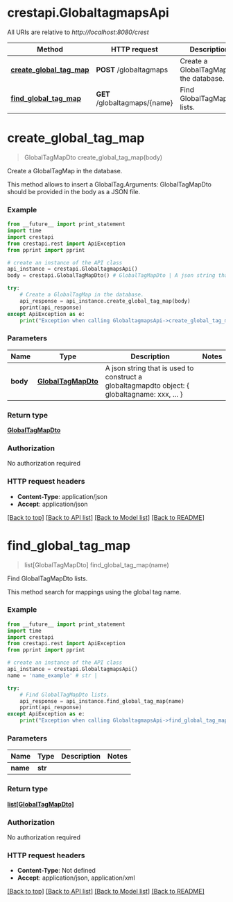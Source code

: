 # crestapi.GlobaltagmapsApi

All URIs are relative to *http://localhost:8080/crest*

Method | HTTP request | Description
------------- | ------------- | -------------
[**create_global_tag_map**](GlobaltagmapsApi.md#create_global_tag_map) | **POST** /globaltagmaps | Create a GlobalTagMap in the database.
[**find_global_tag_map**](GlobaltagmapsApi.md#find_global_tag_map) | **GET** /globaltagmaps/{name} | Find GlobalTagMapDto lists.


# **create_global_tag_map**
> GlobalTagMapDto create_global_tag_map(body)

Create a GlobalTagMap in the database.

This method allows to insert a GlobalTag.Arguments: GlobalTagMapDto should be provided in the body as a JSON file.

### Example 
```python
from __future__ import print_statement
import time
import crestapi
from crestapi.rest import ApiException
from pprint import pprint

# create an instance of the API class
api_instance = crestapi.GlobaltagmapsApi()
body = crestapi.GlobalTagMapDto() # GlobalTagMapDto | A json string that is used to construct a globaltagmapdto object: { globaltagname: xxx, ... }

try: 
    # Create a GlobalTagMap in the database.
    api_response = api_instance.create_global_tag_map(body)
    pprint(api_response)
except ApiException as e:
    print("Exception when calling GlobaltagmapsApi->create_global_tag_map: %s\n" % e)
```

### Parameters

Name | Type | Description  | Notes
------------- | ------------- | ------------- | -------------
 **body** | [**GlobalTagMapDto**](GlobalTagMapDto.md)| A json string that is used to construct a globaltagmapdto object: { globaltagname: xxx, ... } | 

### Return type

[**GlobalTagMapDto**](GlobalTagMapDto.md)

### Authorization

No authorization required

### HTTP request headers

 - **Content-Type**: application/json
 - **Accept**: application/json

[[Back to top]](#) [[Back to API list]](../README.md#documentation-for-api-endpoints) [[Back to Model list]](../README.md#documentation-for-models) [[Back to README]](../README.md)

# **find_global_tag_map**
> list[GlobalTagMapDto] find_global_tag_map(name)

Find GlobalTagMapDto lists.

This method search for mappings using the global tag name.

### Example 
```python
from __future__ import print_statement
import time
import crestapi
from crestapi.rest import ApiException
from pprint import pprint

# create an instance of the API class
api_instance = crestapi.GlobaltagmapsApi()
name = 'name_example' # str | 

try: 
    # Find GlobalTagMapDto lists.
    api_response = api_instance.find_global_tag_map(name)
    pprint(api_response)
except ApiException as e:
    print("Exception when calling GlobaltagmapsApi->find_global_tag_map: %s\n" % e)
```

### Parameters

Name | Type | Description  | Notes
------------- | ------------- | ------------- | -------------
 **name** | **str**|  | 

### Return type

[**list[GlobalTagMapDto]**](GlobalTagMapDto.md)

### Authorization

No authorization required

### HTTP request headers

 - **Content-Type**: Not defined
 - **Accept**: application/json, application/xml

[[Back to top]](#) [[Back to API list]](../README.md#documentation-for-api-endpoints) [[Back to Model list]](../README.md#documentation-for-models) [[Back to README]](../README.md)

